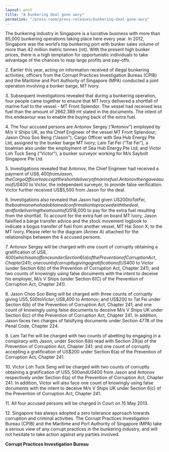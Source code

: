 ```yaml
---
layout: post
title: "A bunkering deal gone awry"
permalink: "/press-room/press-releases/bunkering-deal-gone-awry"
---
```

The bunkering industry in Singapore is a lucrative business with more than 65,000 bunkering operations taking place here every year. In 2012, Singapore was the world’s top bunkering port with bunker sales volume of more than 42 million metric tonnes (mt). With the present high bunker prices, there is a high temptation for opportunistic individuals to take advantage of the chances to reap large profits and pay-offs.

2\.         Earlier this year, acting on information received of illegal bunkering activities, officers from the Corrupt Practices Investigation Bureau (CPIB) and the Maritime and Port Authority of Singapore (MPA) conducted a joint operation involving a bunker barge, MT Ivory.

3\.         Subsequent investigations revealed that during a bunkering operation, four people came together to ensure that MT Ivory delivered a shortfall of marine fuel to the vessel - MT Front Splendor. The vessel had received less fuel than the amount of 2662.389 mt stated in the documents. The intent of this endeavour was to enable the buying back of the extra fuel.

4\.         The four accused persons are Antonov Sergey (”Antonov”) employed by M/s V Ships UK, as the Chief Engineer of the vessel MT Front Splendour; Jason Choo Soo Beng (“Jason”), Cargo Officer with Sea Hub Energy Pte Ltd, assigned to the bunker barge MT Ivory; Lam Tat Fei (“Tat Fei”), a boatman also under the employment of Sea Hub Energy Pte Ltd; and Victor Loh Tuck Seng (“Victor”), a bunker surveyor working for M/s Saybolt Singapore Pte Ltd.

5\.         Investigations revealed that Antonov, the Chief Engineer had received a payment of US$8,400 from Jason, the Cargo Officer to accept the short delivery of marine fuel. Antonov then gave a sum of US$400 to Victor, the independent surveyor, to provide false verification. Victor further received US$5,500 from Jason for the deal.

6\.         Investigations also revealed that Jason had given US$200 to Tat Fei, the boatman who had obtained confirmation to proceed with the deal, and for delivering the amount of US$18,000 to pay for the extra fuel resulting from the shortfall. To account for the extra fuel on board MT Ivory, Jason falsified a barge transfer advice and the stock movement logbook to indicate a bogus transfer of fuel from another vessel, MT Hai Soon X, to the MT Ivory. Please refer to the diagram (Annex A) attached for the relationships between the 4 accused persons.

7\.         Antonov Sergey will be charged with one count of corruptly obtaining a gratification of US$8,400 (which is an offence under Section 6(a) of the Prevention of Corruption Act, Chapter 241); one count of corruptly giving a gratification of US$400 to Victor (under Section 6(b) of the Prevention of Corruption Act, Chapter 241); and two counts of knowingly using false documents with the intent to deceive his employer, M/s V Ships (under Section 6(C) of the Prevention of Corruption Act, Chapter 241).

8\.         Jason Choo Soo Beng will be charged with three counts of corruptly giving US$5,500 to Victor; US$8,400 to Antonov; and US$200 to Tat Fei under Section 6(b) of the Prevention of Corruption Act, Chapter 241; and one count of knowingly using false documents to deceive M/s V Ships UK under Section 6(c) of the Prevention of Corruption Act, Chapter 241. In addition, Jason faces two charges of falsifying documents under Section 477A of the Penal Code, Chapter 224.

9\.         Lam Tat Fei will be charged with two counts of abetting by engaging in a conspiracy with Jason, under Section 6(b) read with Section 29(a) of the Prevention of Corruption Act, Chapter 241; and one count of corruptly accepting a gratification of US$200 under Section 6(a) of the Prevention of Corruption Act, Chapter 241.

10\.         Victor Loh Tuck Seng will be charged with two counts of corruptly obtaining a gratification of US$5,500 and US$400 from Jason and Antonov respectively under Section 6(a) of the Prevention of Corruption Act, Chapter 241. In addition, Victor will also face one count of knowingly using false documents with the intent to deceive M/s V Ships UK under Section 6(c) of the Prevention of Corruption Act, Chapter 241.

11\.         All four accused persons will be charged in Court on 15 May 2013.

12\.         Singapore has always adopted a zero tolerance approach towards corruption and criminal activities. The Corrupt Practices Investigation Bureau (CPIB) and the Maritime and Port Authority of Singapore (MPA) take a serious view of any corrupt practices in the bunkering industry, and will not hesitate to take action against any parties involved.

**Corrupt Practices Investigation Bureau**
